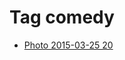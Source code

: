 <!--
title: Tag comedy
date: 2020-06-28T14:43:49.245Z
tags:
-->
# Tag comedy

 * [Photo 2015-03-25 20](114607145132.md)
